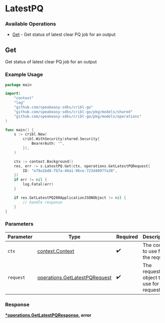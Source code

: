 # LatestPQ

### Available Operations

* [Get](#get) - Get status of latest clear PQ job for an output

## Get

Get status of latest clear PQ job for an output

### Example Usage

```go
package main

import(
	"context"
	"log"
	"github.com/speakeasy-sdks/cribl-go"
	"github.com/speakeasy-sdks/cribl-go/pkg/models/shared"
	"github.com/speakeasy-sdks/cribl-go/pkg/models/operations"
)

func main() {
    s := cribl.New(
        cribl.WithSecurity(shared.Security{
            BearerAuth: "",
        }),
    )

    ctx := context.Background()
    res, err := s.LatestPQ.Get(ctx, operations.GetLatestPQRequest{
        ID: "e78a1bd8-fb7a-40a1-96ce-723d4097fa30",
    })
    if err != nil {
        log.Fatal(err)
    }

    if res.GetLatestPQ200ApplicationJSONObject != nil {
        // handle response
    }
}
```

### Parameters

| Parameter                                                                      | Type                                                                           | Required                                                                       | Description                                                                    |
| ------------------------------------------------------------------------------ | ------------------------------------------------------------------------------ | ------------------------------------------------------------------------------ | ------------------------------------------------------------------------------ |
| `ctx`                                                                          | [context.Context](https://pkg.go.dev/context#Context)                          | :heavy_check_mark:                                                             | The context to use for the request.                                            |
| `request`                                                                      | [operations.GetLatestPQRequest](../../models/operations/getlatestpqrequest.md) | :heavy_check_mark:                                                             | The request object to use for the request.                                     |


### Response

**[*operations.GetLatestPQResponse](../../models/operations/getlatestpqresponse.md), error**

